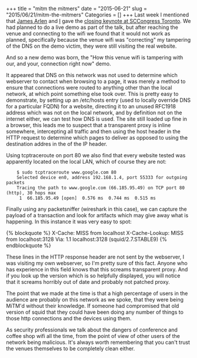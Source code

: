 +++
title = "mitm the mitmers"
date = "2015-06-21"
slug = "2015/06/21/mitm-the-mitmers"
Categories = []
+++
Last week I mentioned that <a href="https://www.twitter.com/myrcurial/">James
Arlen</a> and <a href="https://www.twitter.com/synackpse/">I</a> gave the 
<a href="/blog/2015/06/12/sc-congress-toronto/">closing keynote at SCCongress
Toronto</a>.  We had planned to do a live demo as part of the talk, but after
reaching the venue and connecting to the wifi we found that it would not work
as planned, specifically because the venue wifi was "correcting" my tampering
of the DNS on the demo victim, they were still visiting the real website.

And so a new demo was born, the "How this venue wifi is tampering with our, and
your, connection right now" demo.

It appeared that DNS on this network was not used to determine which webserver
to contact when browsing to a page, it was merely a method to ensure that
connections were routed to anything other than the local network, at which
point something else took over.  This is pretty easy to demonstrate, by setting up
an /etc/hosts entry (used to locally override DNS for a particular FQDN) for a
website, directing it to an unused RFC1918 address which was not on the local
network, and by definition not on the internet either, we can test how DNS is
used.  The site still loaded up fine in a browser, this leads me to suspect
that a transparent proxy is inline somewhere, intercepting all traffic and then
using the host header in the HTTP request to determine which pages to deliver
as opposed to using the destination addres in the of the IP header.

Using tcptraceroute on port 80 we also find that every website tested was
apparently located on the local LAN, which of course they are not:

		$ sudo tcptraceroute www.google.com 80
		Selected device en0, address 192.168.1.4, port 55333 for outgoing packets
		Tracing the path to www.google.com (66.185.95.49) on TCP port 80 (http), 30 hops max
		 1  66.185.95.49 [open]  0.576 ms  0.744 ms  0.515 ms

Finally using any packetsniffer (wireshark in this case), we can capture the
payload of a transaction and look for artifacts which may give away what is
happening.  In this instance it was very easy to spot:

{% blockquote %}
X-Cache: MISS from localhost
X-Cache-Lookup: MISS from localhost:3128
Via: 1.1 localhost:3128 (squid/2.7.STABLE9)
{% endblockquote %}

These lines in the HTTP response header are not sent by the webserver, I was
visiting my own webserver, so I'm pretty sure of this fact.  Anyone who has
experience in this field knows that this screams transparent proxy.  And if you
look up the version which is so helpfully displayed, you will notice that it
screams horribly out of date and probably not patched proxy.

The point that we made at the time is that a high percentage of users in the
audience are probably on this network as we spoke, that they were being MiTM'd
without their knowledge.  If someone had compromised that old version of squid
that they could have been doing any number of things to those http connections
and the devices using them.

As security professionals we talk about the dangers of conference and coffee
shop wifi all the time, from the point of view of other users of the network
being malicious.  It's always worth remembering that you can't trust the venues
themselves to be completely clean either.

